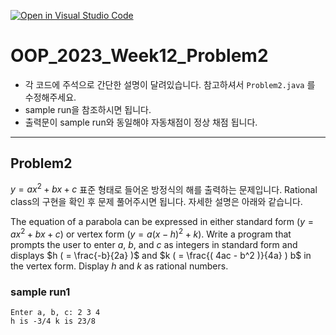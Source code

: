 [![Open in Visual Studio Code](https://classroom.github.com/assets/open-in-vscode-718a45dd9cf7e7f842a935f5ebbe5719a5e09af4491e668f4dbf3b35d5cca122.svg)](https://classroom.github.com/online_ide?assignment_repo_id=11234445&assignment_repo_type=AssignmentRepo)
# OOP_2023_Week12_Problem2

- 각 코드에 주석으로 간단한 설명이 달려있습니다. 참고하셔서 `Problem2.java` 를 수정해주세요.
- sample run을 참조하시면 됩니다.
- 출력문이 sample run와 동일해야 자동채점이 정상 채점 됩니다.

---
## Problem2
$y = ax^2 + bx + c$ 표준 형태로 들어온 방정식의 해를 출력하는 문제입니다. Rational class의 구현을 확인 후 문제 풀어주시면 됩니다. 자세한 설명은 아래와 같습니다.

The equation of a parabola can be expressed in either standard form $(y = ax^2 + bx + c)$ or vertex form $(y = a(x - h)^2 + k)$. Write a program that prompts the user to enter $a$, $b$, and $c$ as integers in standard form and displays $h ( =  \frac{-b}{2a} )$ and $k ( = \frac{( 4ac - b^2 )}{4a} ) b$ in the vertex form. Display $h$ and $k$ as rational numbers.

### sample run1
~~~
Enter a, b, c: 2 3 4
h is -3/4 k is 23/8
~~~
